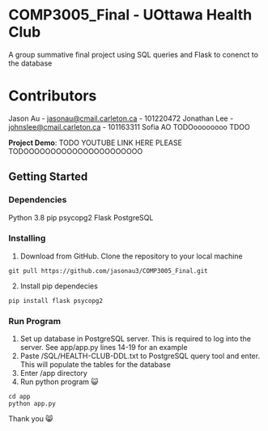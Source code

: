 # COMP3005_Final - UOttawa Health Club
A group summative final project using SQL queries and Flask to conenct to the database

# Contributors
Jason Au - jasonau@cmail.carleton.ca - 101220472
Jonathan Lee - johnslee@cmail.carleton.ca - 101163311
Sofia AO TODOoooooooo TDOO

**Project Demo**: TODO YOUTUBE LINK HERE PLEASE TODOOOOOOOOOOOOOOOOOOOOOO

## Getting Started
### Dependencies
Python 3.8
pip
psycopg2
Flask
PostgreSQL

### Installing
1. Download from GitHub. Clone the repository to your local machine
```
git pull https://github.com/jasonau3/COMP3005_Final.git
```
2. Install pip dependecies 
```
pip install flask psycopg2
```

### Run Program
1. Set up database in PostgreSQL server. This is required to log into the server. See app/app.py lines 14-19 for an example
2. Paste /SQL/HEALTH-CLUB-DDL.txt to PostgreSQL query tool and enter. This will populate the tables for the database
3. Enter /app directory
4. Run python program 😺
```
cd app
python app.py
```

Thank you 😸
